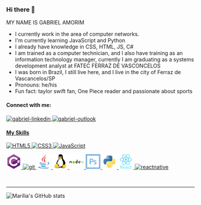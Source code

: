 ### Hi there 👋

MY NAME IS GABRIEL AMORIM


-  I currently work in the area of computer networks.
-  I'm currently learning JavaScript and Python
-  I already have knowledge in CSS, HTML, JS, C#
-  I am trained as a computer technician, and I also have training as an information technology manager, currently I am graduating as a systems development analyst at FATEC FERRAZ DE VASCONCELOS
- I was born in Brazil, I still live here, and I live in the city of Ferraz de Vascancelos/SP
- Pronouns: he/his
- Fun fact: taylor swift fan, One Piece reader and passionate about sports


#### Connect with me: 

<a href="https://www.linkedin.com/in/gabriel-a-2376b7139/" target="_blank"> 
  <img align="center" alt="gabriel-linkedin" height="30" width="30" src="https://cdn.jsdelivr.net/npm/simple-icons@3.0.1/icons/linkedin.svg" style=""> 

<a href="gabriel.santos409@fatec.sp.gov.br" target="_blank"> 
  <img align="center" alt="gabriel-outlook" height="32" width="35" src="https://cdn.jsdelivr.net/npm/simple-icons@3.0.1/icons/gmail.svg"> 


#### My Skills


<img src="https://cdn.jsdelivr.net/gh/devicons/devicon/icons/html5/html5-original.svg" height="45" width="45" alt="HTML5">
<img src="https://cdn.jsdelivr.net/gh/devicons/devicon/icons/css3/css3-original.svg" height="45" width="45" alt="CSS3">
<img src="https://cdn.jsdelivr.net/gh/devicons/devicon/icons/javascript/javascript-plain.svg" height="45" width="45" alt="JavaScript">
<p align="left"> <a href="https://www.w3schools.com/cs/" target="_blank" rel="noreferrer"> <img src="https://raw.githubusercontent.com/devicons/devicon/master/icons/csharp/csharp-original.svg" alt="csharp" width="40" height="40"/> </a> <a href="https://git-scm.com/" target="_blank" rel="noreferrer"> <img src="https://www.vectorlogo.zone/logos/git-scm/git-scm-icon.svg" alt="git" width="40" height="40"/> </a> <a href="https://www.java.com" target="_blank" rel="noreferrer"> <img src="https://raw.githubusercontent.com/devicons/devicon/master/icons/java/java-original.svg" alt="java" width="40" height="40"/> </a> <a href="https://www.linux.org/" target="_blank" rel="noreferrer"> <img src="https://raw.githubusercontent.com/devicons/devicon/master/icons/linux/linux-original.svg" alt="linux" width="40" height="40"/> </a> <a href="https://nodejs.org" target="_blank" rel="noreferrer"> <img src="https://raw.githubusercontent.com/devicons/devicon/master/icons/nodejs/nodejs-original-wordmark.svg" alt="nodejs" width="40" height="40"/> </a> <a href="https://www.photoshop.com/en" target="_blank" rel="noreferrer"> <img src="https://raw.githubusercontent.com/devicons/devicon/master/icons/photoshop/photoshop-line.svg" alt="photoshop" width="40" height="40"/> </a> <a href="https://www.python.org" target="_blank" rel="noreferrer"> <img src="https://raw.githubusercontent.com/devicons/devicon/master/icons/python/python-original.svg" alt="python" width="40" height="40"/> </a> <a href="https://reactjs.org/" target="_blank" rel="noreferrer"> <img src="https://raw.githubusercontent.com/devicons/devicon/master/icons/react/react-original-wordmark.svg" alt="react" width="40" height="40"/> </a> <a href="https://reactnative.dev/" target="_blank" rel="noreferrer"> <img src="https://reactnative.dev/img/header_logo.svg" alt="reactnative" width="40" height="40"/> </a> </p>

  <br> <hr> 

![Marília's GitHub stats](https://github-readme-stats.vercel.app/api?username=GabsAmorim&theme=dark)
